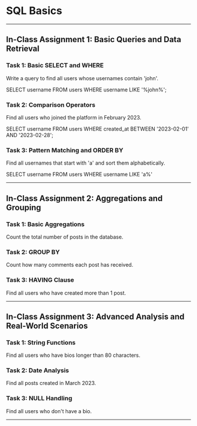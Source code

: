 # SQL Basics 

---

## In-Class Assignment 1: Basic Queries and Data Retrieval

### Task 1: Basic SELECT and WHERE
Write a query to find all users whose usernames contain 'john'.

SELECT username FROM users
WHERE username LIKE '%john%';


### Task 2: Comparison Operators
Find all users who joined the platform in February 2023.

SELECT username FROM users
WHERE created_at BETWEEN '2023-02-01' AND '2023-02-28';

### Task 3: Pattern Matching and ORDER BY
Find all usernames that start with 'a' and sort them alphabetically.

SELECT username FROM users
WHERE username LIKE 'a%'

---

## In-Class Assignment 2: Aggregations and Grouping

### Task 1: Basic Aggregations
Count the total number of posts in the database.

### Task 2: GROUP BY
Count how many comments each post has received.

### Task 3: HAVING Clause
Find all users who have created more than 1 post.

---

## In-Class Assignment 3: Advanced Analysis and Real-World Scenarios

### Task 1: String Functions
Find all users who have bios longer than 80 characters.

### Task 2: Date Analysis
Find all posts created in March 2023.

### Task 3: NULL Handling
Find all users who don't have a bio.

---

